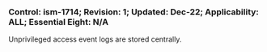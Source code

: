 ### Control: ism-1714; Revision: 1; Updated: Dec-22; Applicability: ALL; Essential Eight: N/A
<p>Unprivileged access event logs are stored centrally.</p>